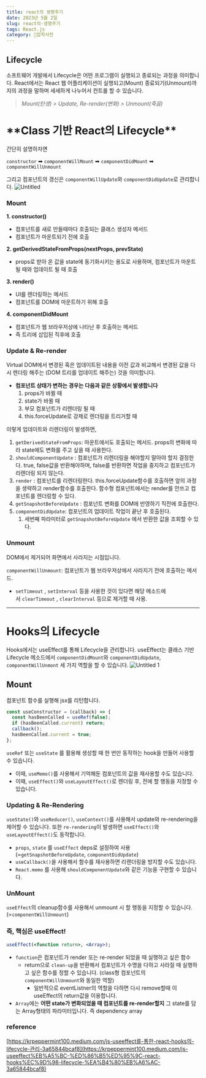 ```yaml
---
title: react의 생명주기
date: 2023년 5월 2일
slug: react의-생명주기
tags: React.js
category: 🙏잡학사전
---
```


## Lifecycle

소프트웨어 개발에서 Lifecycle은 어떤 프로그램이 실행되고 종료되는 과정을 의미합니다. React에서는 React 웹 어플리케이션이 실행되고(Mount) 종료되기(Unmount)까지의 과정을 말하며 세세하게 나누어서 컨트롤 할 수 있습니다.

> _Mount(탄생) > Update, Re-render(변화) > Unmount(죽음)_

# \***\*Class 기반 React의 Lifecycle\*\***

간단히 설명하자면

`constructor` ➡ `componentWillMount` ➡ `componentDidMount` ➡ `componentWillUnmount`

그리고 컴포넌트의 갱신은 `componentWillUpdate`와 `componentDidUpdate`로 관리합니다.
![Untitled](https://github.com/shyjnnn/shyjnnn.dev/assets/81355590/63011924-5bf8-4f8e-ace7-3595c9ab969b)

### Mount

**1. constructor()**

- 컴포넌트를 새로 만들때마다 호출되는 클래스 생성자 메서드
- 컴포넌트가 마운트되기 전에 호출

**2. getDerivedStateFromProps(nextProps, prevState)**

- props로 받아 온 값을 state에 동기화시키는 용도로 사용하며, 컴포넌트가 마운트될 때와 업데이트 될 때 호출

**3. render()**

- UI를 렌더링하는 메서드
- 컴포넌트를 DOM에 마운트하기 위해 호출

**4. componentDidMount**

- 컴포넌트가 웹 브라우저상에 나타난 후 호출하는 메서드
- 즉 트리에 삽입된 직후에 호출

### Update & Re-render

Virtual DOM에서 변경된 혹은 업데이트된 내용을 이전 값과 비교해서 변경된 값을 다시 렌더링 해주는 (DOM 트리를 업데이트 해주는) 것을 의미합니다.

- **컴포넌트 상태가 변하는 경우는 다음과 같은 상황에서 발생합니다**
  1. props가 바뀔 때
  2. state가 바뀔 때
  3. 부모 컴포넌트가 리렌더링 될 때
  4. this.forceUpdate로 강제로 렌더링을 트리거할 때

이렇게 업데이트와 리렌더링이 발생하면,

1. `getDerivedStateFromProps`: 마운트에서도 호출되는 메서드. props의 변화에 따라 state에도 변화를 주고 싶을 때 사용한다.
2. `shouldComponentUpdate` : 컴포넌트가 리렌더링을 해야할지 말아야 할지 결정한다. true, false값을 반환해야하며, false를 반환하면 작업을 중지하고 컴포넌트가 리렌더링 되지 않는다.
3. `render` : 컴포넌트를 리렌더링한다. this.forceUpdate함수를 호출하면 앞의 과정을 생략하고 render함수를 호출한다. 함수형 컴포넌트에서는 render를 안쓰고 컴포넌트를 렌더링할 수 있다.
4. `getSnapshotBeforeUpdate` : 컴포넌트 변화를 DOM에 반영하기 직전에 호출한다.
5. `componentDidUpdate`: 컴포넌트의 업데이트 작업이 끝난 후 호출된다.
   1. 세번째 파라미터로 `getSnapshotBeforeUpdate` 에서 반환한 값을 조회할 수 있다.

### Unmount

DOM에서 제거되어 화면에서 사라지는 시점입니다.

`componentWillUnmount`: 컴포넌트가 웹 브라우저상에서 사라지기 전에 호출하는 메서드.

- `setTimeout` , `setInterval` 등을 사용한 것이 있다면 해당 메소드에서 `clearTimeout` , `clearInterval` 등으로 제거할 때 사용.

---

# **Hooks의 Lifecycle**

Hooks에서는 useEffect를 통해 Lifecycle을 관리합니다. useEffect는 클래스 기반 Lifecycle 메소드에서 `componentDidMount`와 `componentDidUpdate`, `componentWillUnmont` 세 가지 역할을 할 수 있습니다.
![Untitled 1](https://github.com/shyjnnn/shyjnnn.dev/assets/81355590/36e29526-3586-460a-ad26-95dcbb403d57)

## Mount

컴포넌트 함수를 실행해 jsx를 리턴합니다.

```jsx
const useConstructor = (callback) => {
  const hasBeenCalled = useRef(false);
  if (hasBeenCalled.current) return;
  callback();
  hasBeenCalled.current = true;
};
```

`useRef` 또는 `useState` 를 활용해 생성할 때 한 번만 동작하는 hook을 만들어 사용할 수 있습니다.

- 이때, `useMemo()`를 사용해서 기억해둔 컴포넌트의 값을 재사용할 수도 있습니다.
- 이때, `useEffect()`와 `useLayoutEffect()`로 렌더링 후, 전에 할 행동을 지정할 수 있습니다.

### Updating & Re-Rendering

`useState()`와 `useReducer()`, `useContext()`를 사용해서 update와 re-rendering을 제어할 수 있습니다. 또한 `re-rendering`이 발생하면 `useEffect()`와 `useLayoutEffect()`도 동작합니다.

- `props`, `state` 를 `useEffect` deps로 설정하여 사용 (=`getSnapshotBeforeUpdate`, `componentDidUpdate`)
- `useCallback()`을 사용해서 함수를 재사용하면 리랜더링을 방지할 수도 있습니다.
- `React.memo` 를 사용해 `shouldComponentUpdate`와 같은 기능을 구현할 수 있습니다.

### UnMount

`useEffect`의 cleanup함수를 사용해서 unmount 시 할 행동을 지정할 수 있습니다. (=`componentWillUnmount`)

### 즉, 핵심은 useEffect!

```jsx
useEffect(<function return>, <Array>);
```

- `function`은 컴포넌트가 render 또는 re-render 되었을 때 실행하고 싶은 함수
  - return으로 `clean-up`을 반환해서 컴포넌트가 수명을 다하고 사라질 때 실행하고 싶은 함수를 정할 수 있습니다. (class형 컴포넌트의 `componentWillUnmount`와 동일한 역할)
    - 일반적으로 eventListner의 역할을 다하면 다시 remove할때 이 useEffect의 return값을 이용합니다.
- `Array`에는 **어떤 state가 변화되었을 때 컴포넌트를 re-render할지** 그 state를 담는 Array형태의 파라미터입니다. 즉 dependency array

### reference

[https://krpeppermint100.medium.com/js-useeffect를-통한-react-hooks의-lifecycle-관리-3a65844bcaf8](https://krpeppermint100.medium.com/js-useeffect%EB%A5%BC-%ED%86%B5%ED%95%9C-react-hooks%EC%9D%98-lifecycle-%EA%B4%80%EB%A6%AC-3a65844bcaf8)
